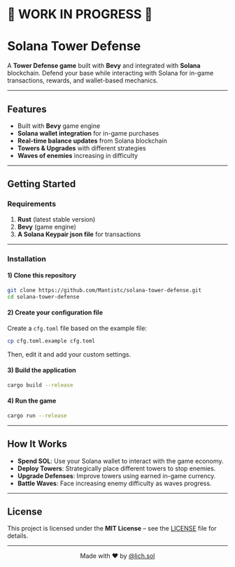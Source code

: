 # 🚧 WORK IN PROGRESS 🚧

# Solana Tower Defense

A **Tower Defense game** built with **Bevy** and integrated with **Solana** blockchain. Defend your base while interacting with Solana for in-game transactions, rewards, and wallet-based mechanics.

---

## **Features**
- Built with **Bevy** game engine
- **Solana wallet integration** for in-game purchases
- **Real-time balance updates** from Solana blockchain
- **Towers & Upgrades** with different strategies
- **Waves of enemies** increasing in difficulty

---

## **Getting Started**

### **Requirements**
1. **Rust** (latest stable version)
2. **Bevy** (game engine)
3. **A Solana Keypair json file** for transactions

---

### **Installation**

#### **1) Clone this repository**
```bash
git clone https://github.com/Mantistc/solana-tower-defense.git
cd solana-tower-defense
```

#### **2) Create your configuration file**
Create a `cfg.toml` file based on the example file:
```bash
cp cfg.toml.example cfg.toml
```
Then, edit it and add your custom settings.

#### **3) Build the application**
```bash
cargo build --release
```

#### **4) Run the game**
```bash
cargo run --release
```

---

## **How It Works**
- **Spend SOL**: Use your Solana wallet to interact with the game economy.
- **Deploy Towers**: Strategically place different towers to stop enemies.
- **Upgrade Defenses**: Improve towers using earned in-game currency.
- **Battle Waves**: Face increasing enemy difficulty as waves progress.

---

## License
This project is licensed under the **MIT License** – see the [LICENSE](./LICENSE) file for details.

---

<p align="center">
  Made with ❤️ by <a href="https://twitter.com/lich01_" target="_blank">@lich.sol</a>
</p>

